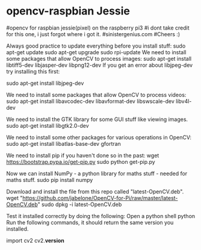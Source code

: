 # opencv-raspbian Jessie
#opencv for raspbian jessie(pixel) on the raspberry pi3
#i dont take credit for this one, i just forgot where i got it. 
#sinistergenius.com
#Cheers :)

Always good practice to update everything before you install stuff:
sudo apt-get update
sudo apt-get upgrade
sudo rpi-update
We need to install some packages that allow OpenCV to process images:
sudo apt-get install libtiff5-dev libjasper-dev libpng12-dev
If you get an error about libjpeg-dev try installing this first:

sudo apt-get install libjpeg-dev

We need to install some packages that allow OpenCV to process videos:
sudo apt-get install libavcodec-dev libavformat-dev libswscale-dev libv4l-dev

We need to install the GTK library for some GUI stuff like viewing images.
sudo apt-get install libgtk2.0-dev

We need to install some other packages for various operations in OpenCV:
sudo apt-get install libatlas-base-dev gfortran

We need to install pip if you haven't done so in the past:
wget https://bootstrap.pypa.io/get-pip.py
sudo python get-pip.py

Now we can install NumPy - a python library for maths stuff - needed for maths stuff.
sudo pip install numpy

Download and install the file from this repo called "latest-OpenCV.deb".
wget "https://github.com/jabelone/OpenCV-for-Pi/raw/master/latest-OpenCV.deb"
sudo dpkg -i latest-OpenCV.deb

Test it installed correctly by doing the following: Open a python shell
python
Run the following commands, it should return the same version you installed.

import cv2
cv2.__version__
